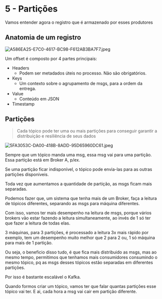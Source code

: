 # 5 - Partições

Vamos entender agora o registro que é armazenado por esses produtores

## Anatomia de um registro

![A586EA25-E7C0-4617-BC98-F612AB3BA7F7.jpeg](5%20-%20Partic%CC%A7o%CC%83es%20ace0581463cb42f799a874d49df7e97c/A586EA25-E7C0-4617-BC98-F612AB3BA7F7.jpeg)

Um offset é composto por 4 partes principais:

- Headers
    - Podem ser metadados úteis no processo. Não são obrigatórios.
- Keys
    - Um contexto sobre o agrupamento de msgs, para a ordem da entrega.
- Value
    - Conteúdo em JSON
- Timestamp

## Partições

> Cada tópico pode ter uma ou mais partições para conseguir garantir a distribuição e resiliência de seus dados
> 

![5FA3053C-DA00-418B-8ADD-95D65960DC61.jpeg](5%20-%20Partic%CC%A7o%CC%83es%20ace0581463cb42f799a874d49df7e97c/5FA3053C-DA00-418B-8ADD-95D65960DC61.jpeg)

Sempre que um tópico manda uma msg, essa msg vai para uma partição. Essa partição está em Broker A, p/ex.

Se uma partição ficar indisponível, o tópico pode envia-las para as outras partições disponiveis.

Toda vez que aumentamos a quantidade de partição, as msgs ficam mais separadas.

Podemos fazer que, um sistema que tenha mais de um Broker, faça a leitura de tópicos diferentes, separando as msgs para máquina diferentes.

Com isso, vamos ter mais desempenho na leitura de msgs, porque vários brokers vão estar fazendo a leitura simultaneamente, ao invés de 1 só ter que fazer a leitura de todas elas.

3 máquinas, para 3 partições, é processado a leitura 3x mais rápido por exemplo, tem um desempenho muito melhor que 2 para 2 ou, 1 só máquina para mais de 1 partição.

Ou seja, o beneficio disso tudo, é que fica mais distribuido as msgs, mas ao mesmo tempo, permitimos que tenhamos mais consumidores consumindo o mesmo tópico, pq as msgs desses tópicos estão separadas em diferentes partições.

Por isso é bastante escalável o Kafka.

Quando formos criar um tópico, vamos ter que falar quantas partições esse tópico vai ter. E ai, cada hora a msg vai cair em partição diferente.